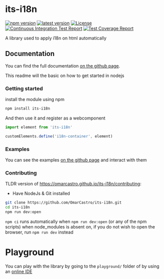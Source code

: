 # its-i18n

[![npm version](https://omarcastro.github.io/its-i18n/reports/npm-version-badge-a11y.svg)](https://www.npmjs.com/package/its-i18n)
[![latest version](https://omarcastro.github.io/its-i18n/reports/repo-release-a11y.svg)](https://github.com/OmarCastro/its-i18n/releases/latest)
[![License](https://omarcastro.github.io/its-i18n/reports/license-badge-a11y.svg)](https://github.com/OmarCastro/its-i18n/blob/main/LICENSE)
[![Continuous Integration Test Report](https://omarcastro.github.io/its-i18n/reports/test-results/test-results-badge-a11y.svg)](https://omarcastro.github.io/its-i18n/reports/playwright-report)
[![Test Coverage Report](https://omarcastro.github.io/its-i18n/reports/coverage/final/coverage-badge-a11y.svg)](https://omarcastro.github.io/its-i18n/reports/coverage/final)


A library used to apply i18n on html automatically


## Documentation

You can find the full documentation [on the github page](https://omarcastro.github.io/its-i18n/).  

This readme will the basic on how to get started in nodejs

### Getting started

install the module using npm

```bash
npm install its-i18n
```

And then use it and register as a webcomponent

```javascript
import element from 'its-i18n'

customElements.define('i18n-container', element)
```

### Examples

You can see the examples [on the github page](https://omarcastro.github.io/its-i18n/#examples) and interact with them

### Contributing

TLDR version of https://omarcastro.github.io/its-i18n/contributing:

- Have NodeJs & Git installed

```bash
git clone https://github.com/OmarCastro/its-i18n.git
cd its-i18n
npm run dev:open
```

`npm ci` runs automatically when `npm run dev:open` (or any of the npm scripts) when node_modules is absent on, if you do not wish to open the browser, run `npm run dev` instead

# Playground

You can play with the library by going to the `playground/` folder of by using an [online IDE](https://stackblitz.com/github/OmarCastro/its-i18n/tree/main/playground?file=index.html)
